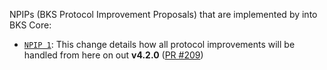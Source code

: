 NPIPs (BKS Protocol Improvement Proposals) that are implemented by into BKS Core:

* [`NPIP 1`](https://github.com/BKS/npips/blob/master/npip-0001.mediawiki): This change details how all protocol improvements will be handled from here on out **v4.2.0**  ([PR #209](https://github.com/BKS/BKS-core/pull/209))
